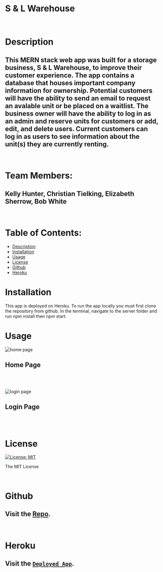 # S & L Warehouse

<br>

# Description
  ## This MERN stack web app was built for a storage business, S & L Warehouse, to improve their customer experience. The app contains a database that houses important company information for ownership. Potential customers will have the ability to send an email to request an avalable unit or be placed on a waitlist. The business owner will have the ability to log in as an admin and reserve units for customers or add, edit, and delete users. Current customers can log in as users to see information about the unit(s) they are currently renting.

<br>

# Team Members:
  ## Kelly Hunter, Christian Tielking, Elizabeth Sherrow, Bob White

<br>

  # Table of Contents:
  * [Description](#description)
  * [Installation](#installation)
  * [Usage](#usage)
  * [License](#license)
  * [Github](#github)
  * [Heroku](#heroku)
  
# Installation
  This app is deployed on Heroku. To run the app locally you must first clone the repository from github. In the terminal, navigate to the server folder and run npm install then npm start. 

# Usage

  ![home page](/homepage.JPG)
  ## Home Page

  <br>
  <br>
  
  ![login page](/loginpage.JPG)
  ## Login Page

<br>
<br>
  
# License
  [![License: MIT](https://img.shields.io/badge/License-MIT-yellow.svg)](https://opensource.org/licenses/MIT)
  <br>

  The MIT License
  
  <br>

# Github
  ## Visit the [Repo](https://github.com/esherrow/SL-warehouse).
  
  <br>

# Heroku
  ## Visit the [`Deployed App`](https://sl-warehouse.herokuapp.com/).
